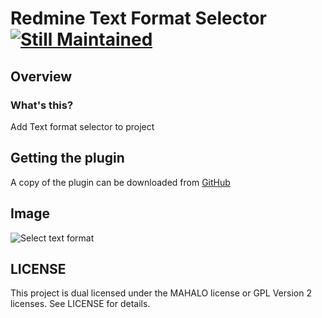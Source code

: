 Redmine Text Format Selector [![Still Maintained](http://stillmaintained.com/Tomohiro/redmine_text_format_selector.png)](http://stillmaintained.com/Tomohiro/redmine_text_format_selector)
================================================================================


Overview
--------------------------------------------------------------------------------

### What's this?

Add Text format selector to project


Getting the plugin
--------------------------------------------------------------------------------

A copy of the plugin can be downloaded from [GitHub](http://github.com/Tomohiro/redmine_text_format_selector/tree/master)


Image
--------------------------------------------------------------------------------

![Select text format](http://f.cl.ly/items/2a1E3H1e1J1S1E42412T/redmine_text_format_selector_image.png)


LICENSE
--------------------------------------------------------------------------------

This project is dual licensed under the MAHALO license or GPL Version 2 licenses.
See LICENSE for details.
